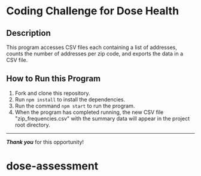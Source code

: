 # Coding Challenge for Dose Health

## Description

This program accesses CSV files each containing a list of addresses, counts the number of addresses per zip code, and exports the data in a CSV file.

## How to Run this Program

1. Fork and clone this repository.
2. Run `npm install` to install the dependencies.
3. Run the command `npm start` to run the program.
4. When the program has completed running, the new CSV file "zip_frequencies.csv" with the summary data will appear in the project root directory.

---

**_Thank you_** for this opportunity!

# dose-assessment
